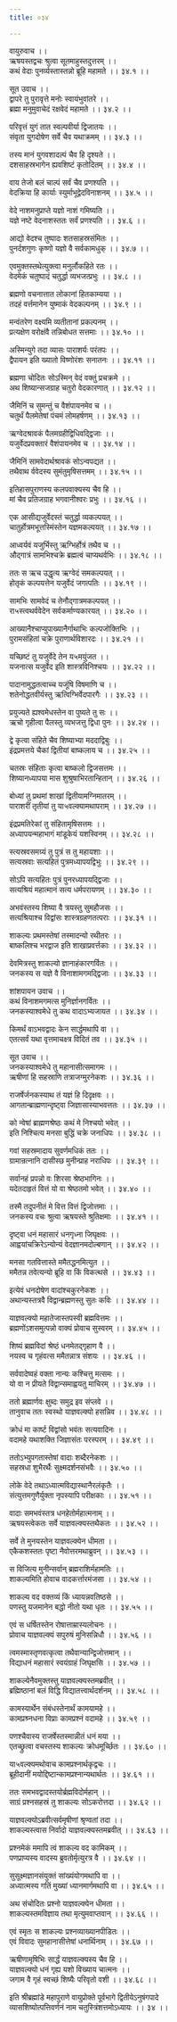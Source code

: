 ```yaml
---
title: ०३४

---
```

वायुरुवाच ।।  
ऋषयस्तद्वचः श्रुत्वा सूतमाहुस्तदुत्तरम् ।।  
कथं वेदाः पुनर्व्यस्तास्तन्नो ब्रूहि महामते ।। ३४.१ ।।  
  
सूत उवाच ।।  
द्वापरे तु पुरावृत्ते मनोः स्वायंभुवांतरे ।।  
ब्रह्मा मनुमुवाचेदं रक्षवेदं महामते ।। ३४.२ ।।  
  
परिवृत्तं युगं तात स्वल्पवीर्या द्विजातयः ।।  
संवृता युगदोषेण सर्वे चैव यथाक्रमम् ।। ३४.३ ।।  
  
तस्य मानं युगवशादल्पं चैव हि दृश्यते ।।  
दशसाहस्रभागेन ह्यवशिष्टं कृतोदितम् ।। ३४.४ ।।  
  
वाय तेजो बलं चाल्पं सर्वं चैव प्रणश्यति ।।  
वेदक्रिया हि कार्याः स्युर्माभूद्वेदविनाशनम् ।। ३४.५ ।।  
  
वेदे नाशमनुप्राप्ते यज्ञो नाशं गमिष्यति ।।  
यज्ञे नष्टे वेदनाशस्ततः सर्वं प्रणश्यति ।। ३४.६ ।।  
  
आद्यो वेदश्च तुष्पादः शतसाहस्रसंमितः ।।  
पुनर्दशगुणः कृष्णो यज्ञो वै सर्वकामधुक् ।। ३४.७ ।।  
  
एवमुक्तस्तथेत्युक्त्वा मनुर्लौकहिते रतः ।।  
वेदमेकं चतुष्पादं चतुर्द्धा व्यभजत्प्रभुः ।। ३४.८ ।।  
  
ब्रह्मणो वचनात्तात लोकानां हितकाम्यया ।।  
तदहं वर्त्तमानेन युष्माकं वेदकल्पनम् ।। ३४.९ ।।  
  
मन्वंतरेण वक्ष्यमि व्यतीतानां प्रकल्पनम् ।।  
प्रत्यक्षेण वरोक्षंवै तन्निबोधत सत्तमाः ।। ३४.१० ।।  
  
अस्मिन्युगे तदा व्यासः पाराशर्यः परंतपः ।।  
द्वैपायन इति ख्यातो विष्णोरंशः सनातनः ।। ३४.११ ।।  
  
ब्रह्मणा चोदितः सोऽस्मिन् वेदं वक्तुं प्रचक्रमे ।।  
अथ शिष्यान्सजग्राह चतुरो वेदकारणात् ।। ३४.१२ ।।  
  
जैमिनिं च सुमन्तुं च वैशंपायनमेव च ।।  
चतुर्थं पैलमेतेषां पंचमं लोमहर्षणम् ।। ३४.१३ ।।  
  
ऋग्वेदश्रावकं पैलमग्रहीद्विधिवद्द्विजाः ।।  
यजुर्वेदप्रवक्तारं वैशंपायनमेव च ।। ३४.१४ ।।  
  
जैमिनिं सामवेदार्थश्रावकं सोऽन्वपद्यत ।।  
तथैवाथ र्ववेदस्य सुमंतुमृषिसत्तमम् ।। ३४.१५ ।।  
  
इतिहासपुराणस्य कलपवाक्यस्य चैव हि ।।  
मां चैव प्रतिजग्राह भगवानीश्वरः प्रभुः ।। ३४.१६ ।।  
  
एक आसीद्यजुर्वेदस्तं चतुर्द्धा व्यकल्पयत् ।।  
चातुर्होत्रमभूत्तस्मिंस्तेन यज्ञमकल्पयत् ।। ३४.१७ ।।  
  
आध्वर्यवं यजुर्भिस्तु ऋग्भिर्होत्रं तथैव च ।।  
औद्गात्रं सामभिश्चक्रे ब्रह्मत्वं चाप्यथर्वभिः ।। ३४.१८ ।।  
  
ततः स ऋच उद्धृत्य ऋग्वेदं समकल्पयत् ।।  
होतृकं कल्पयत्तेन यजुर्वेदं जगत्पतिः ।। ३४.१९ ।।  
  
सामभिः सामवेदं च तेनौद्गात्रमकल्पयत् ।।  
रा५स्त्वथर्ववेदेन सर्वकर्माण्यकारयत् ।। ३४.२० ।।  
  
आख्यानैश्चाप्युपाख्यानैर्गाथाभिः कल्पजोक्तिभिः ।।  
पुरामसंहितां चक्रे पुराणार्थविशारदः ।। ३४.२१ ।।  
  
यच्छिष्टं तु यजुर्वेदे तेन य५मयुंजत ।।  
यजनात्स यजुर्वेद इति शास्त्रविनिश्चयः ।। ३४.२२ ।।  
  
पादानामुद्धतत्वाच्च यजूंषि विषमाणि च ।।  
शतेनोद्धतवीर्यस्तु ऋत्विग्भिर्वेदपारगैः ।। ३४.२३ ।।  
  
प्रयुज्यते ह्यश्वमेधस्तेन वा पुष्यते तु सः ।।  
ऋचो गृहीत्वा पैलस्तु व्यभजत्तु द्विधा पुनः ।। ३४.२४ ।।  
  
द्वे कृत्वा संहिते चैव शिष्याभ्या मददाद्विबुः ।।  
इंद्रप्रमत्तये चैकां द्वितीयां बाष्कलाय च ।। ३४.२५ ।।  
  
चतस्रः संहिताः कृत्वा बाष्कलो द्विजसत्तमः ।।  
शिष्यानध्यापया मास शुश्रुषाभिरतान्हितान् ।। ३४.२६ ।।  
  
बोध्यां तु प्रथमां शाखां द्वितीयामग्निमातरम् ।।  
पाराशरीं तृतीयां तु या५वल्क्यामथापराम् ।। ३४.२७ ।।  
  
इंद्रप्रमतिरेकां तु संहितामृषिसत्तमः ।।  
अध्यापयन्महाभागं मांडूकेयं यशस्विनम् ।। ३४.२८ ।।  
  
स्त्यस्रवसमग्र्यं तु पुत्रं स तु महायशाः ।।  
सत्यस्रवाः सत्यहितं पुत्रमध्यापयद्विभुः ।। ३४.२९ ।।  
  
सोऽपि सत्यहितः पुत्रं पुनरध्यापयद्द्विजाः ।।  
सत्यश्रियं महात्मानं सत्य धर्मपरायणम् ।। ३४.३० ।।  
  
अभवंस्तस्य शिष्या वै त्रयस्तु सुमहौजसः ।।  
सत्यश्रियाश्च विद्वांसः शास्त्रग्रहणतत्पराः ।। ३४.३१ ।।  
  
शाकल्यः प्रथमस्तेषां तस्मादन्यो रथीतरः ।।  
बाष्कलिश्च भरद्वाज इति शाखाप्रवर्त्तकाः ।। ३४.३२ ।।  
  
देवमित्रस्तु शाकल्यो ज्ञानाहंकारगर्वितः ।।  
जनकस्य स यज्ञे वै विनाशामगमद्द्विजाः ।। ३४.३३ ।।  
  
शांशपायन उवाच ।।  
कथं विनाशमगमत्स मुनिर्ज्ञानगर्वितः ।।  
जनकस्याश्वमेधे तु कथ वादाऽभ्यजायत ।। ३४.३४ ।।  
  
किमर्थं वाऽभवद्वादः केन सार्द्धमथापि वा ।।  
एतत्सर्वं यथा वृत्तमाचक्ष्त्र विदितं तव ।। ३४.३५ ।।  
  
सूत उवाच ।।  
जनकस्याश्वमेधे तु महानासीत्समागमः ।।  
ऋषीणां हि सहस्राणि तत्राजग्मुरनेकशः ।। ३४.३६ ।।  
  
राजर्षेर्जनकस्याथ तं यज्ञं हि दिदृक्षवः ।।  
आगतान्ब्राह्मणान्दृष्ट्वा जिज्ञासास्याभवत्ततः ।। ३४.३७ ।।  
  
को न्वेषां ब्राह्मणश्रेष्ठः कथं मे निश्चयो भवेत् ।।  
इति निश्चित्य मनसा बुद्धिं चक्रे जनाधिपः ।। ३४.३८ ।।  
  
गवां सहस्रमादाय सुवर्णमधिकं ततः ।।  
ग्रामान्रत्नानि दासीस्छ मुनीन्प्राह नराधिपः ।। ३४.३९ ।।  
  
सर्वानहं प्रपन्नो वः शिरसा श्रेष्ठभागिनः ।।  
यदेतदाहृतं वित्तं यो वा श्रेष्ठतमो भवेत् ।। ३४.४० ।।  
  
तस्मै तदुपनीतं मे वित्त वित्तं द्विजोत्तमाः ।।  
जनकस्य वचः श्रुत्वा ऋषयस्ते श्रुतिक्षमाः ।। ३४.४१ ।।  
  
दृष्ट्वा धनं महासारं धनगृध्ना जिघृक्षवः ।।  
आह्वयांचक्रिरेऽन्योन्यं वेदज्ञानमदोल्बणान् ।। ३४.४२ ।।  
  
मनसा गतवित्तास्ते ममैतद्धनमित्युत ।।  
ममैतन्न तवेत्यन्यो ब्रूहि वा किं विकत्थसे ।। ३४.४३ ।।  
  
इत्येवं धनदोषेण वादांश्चकुरनेकशः ।।  
अथान्यस्तत्रवै विद्वान्ब्रह्मणस्तु सुतः कविः ।। ३४.४४ ।।  
  
याज्ञवल्क्यो महातेजास्तपस्वी ब्रह्मवित्तमः ।।  
ब्रह्मणोंऽशसमुत्पन्नो वाक्यं प्रोवाच सुस्वरम् ।। ३४.४५ ।।  
  
शिष्यं ब्रह्मविदां श्रेष्ठं धनमेतद्गृहाण वै ।।  
नयस्व च गृहंवत्स ममैतन्नात्र संशयः ।। ३४.४६ ।।  
  
सर्ववादेष्वहं वक्ता नान्यः कश्चित्तु मत्समः ।।  
यो वा न प्रीयते विद्वान्समाह्वयतु माचिरम् ।। ३४.४७ ।।  
  
ततो ब्रह्मार्णवः क्षुब्दः समुद्र इव संप्लवे ।।  
तानुवाच ततः स्वस्थो याज्ञवल्क्यो हसन्निव ।। ३४.४८ ।।  
  
क्रोधं मा कार्ष्ट विद्वांसो भवंतः सत्यवादिनः ।।  
वदामहे यथाशक्ति जिज्ञासंतः परस्परम् ।। ३४.४९ ।।  
  
ततोऽभ्युपगतास्तेषां वादाः शब्दैरनेकशः ।।  
सहस्रधा शुभैरर्थैः सुक्ष्मदर्शनसंभवैः ।। ३४.५० ।।  
  
लोके वेदे तथाऽध्यात्मविद्यास्थानैरलंकृतैः ।।  
संत्युत्तमगुणैर्युक्ता नृपस्यापि परीक्षकाः ।। ३४.५१ ।।  
  
वादाः समभवंस्तत्र धनहेतोर्महात्मनाम् ।।  
ऋषयस्त्वेकतः सर्वे याज्ञवल्क्यस्तथैकतः ।। ३४.५२ ।।  
  
सर्वे ते मुनयस्तेन याज्ञवल्क्येन धीमता ।।  
एकैकशस्ततः पृष्टा नैवोत्तरमथाब्रुवन् ।। ३४.५३ ।।  
  
स विजित्य मुनीन्सर्वान् ब्रह्मराशिर्महामतिः ।।  
शाकल्यमिति होवाच वादकर्त्तारमंजसा ।। ३४.५४ ।।  
  
शाकल्य वद वक्तव्यं किं ध्यायन्नवतिष्ठसे ।।  
पणस्तु यजमानेन बद्धो नीतो यथा धृतः ।। ३४.५५ ।।  
  
एवं स धर्षितस्तेन रोषात्ताम्रास्यलोचनः ।।  
प्रोवाच याज्ञवल्क्यं सपुरुषं मुनिसन्निधौ ।। ३४.५६ ।।  
  
त्वमस्मास्तृणवत्कृत्वा तथैवान्यान्द्विजोत्तमान् ।।  
विद्याधनं महासारं स्वयंग्राहं जिघृक्षसि ।। ३४.५७ ।।  
  
शाकल्येनैवमुक्तस्तु याज्ञवल्क्यस्तमब्रवीत् ।।  
ब्रह्मिष्ठानां बलं विद्धि विद्यातत्त्वार्थदर्शनम् ।। ३४.५८ ।।  
  
कामस्यार्थेन संबंधस्तेनार्थं कामयामहे ।।  
कामप्रश्र्नधना विप्राः कामप्रश्नं वदामहे ।। ३४.५९ ।।  
  
पणश्चैवास्य राजर्षेस्तस्मान्नीतं धनं मया ।।  
एतच्छ्रुत्वा वचस्तस्य शाकल्यः क्रोधमूर्च्छितः ।। ३४.६० ।।  
  
या५वल्क्यमथोवाच कामप्रश्नार्थकृद्वचः ।।  
ब्रूहीदानीं मयोद्दिष्टान्कामप्रश्नान्यथार्थतः ।। ३४.६१ ।।  
  
ततः समभवद्वादस्तयोर्ब्रह्मविदोर्महान् ।।  
साग्रं प्रश्नसहस्रं तु शाकल्यः सोऽकरोत्तदा ।। ३४.६२ ।।  
  
याज्ञवल्क्योऽब्रवीत्सर्वमृषीणां श्रृण्वतां तदा ।।  
शाकल्यस्त्वास निर्वादो याज्ञवल्क्यस्तमब्रवीत् ।। ३४.६३ ।।  
  
प्रश्नमेकं ममापि त्वं शाकल्य वद कामिकम् ।।  
पणप्राप्यस्य वादस्य ब्रुवतोर्मृत्युरत्र वै ।। ३४.६४ ।।  
  
सुसूक्ष्मज्ञानसंयुक्तं सांख्यंयोगमथापि वा ।।  
अध्यात्मस्य गतिं मुख्यां ध्यानमार्गमथापि वा ।। ३४.६५ ।।  
  
अथ संचोदितः प्रश्नो याज्ञवल्क्येन धीमता ।।  
शाकल्यस्तमविज्ञाय तथा मृत्युमवाप्तवान् ।। ३४.६६ ।।  
  
एवं स्मृतः स शाकल्यः प्रश्नव्याख्यानपीडितः ।।  
एवं विवादः सुमहानासीत्तेषां धनार्थिनाम् ।। ३४.६७ ।।  
  
ऋषीणामृषिभिः सार्द्धं याज्ञवल्क्यस्य चैव हि ।।  
याज्ञवल्क्यो धनं गृह्य यशो विख्याय चात्मनः ।।  
जगाम वै गृहं स्वच्छं शिष्यैः परिवृतो वशी ।। ३४.६८ ।।  
  
इति श्रीब्रह्मांडे महापुराणे वायुप्रोक्ते पूर्वभागे द्वितीयेऽनुषंगपादे  
व्यासशिष्योत्पत्तिवर्णनं नाम चतुस्त्रिंशत्तमोऽध्यायः ।। ३४ ।।